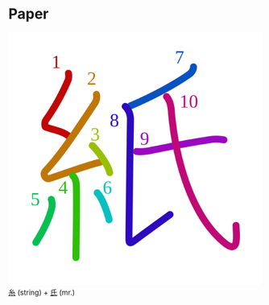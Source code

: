 # Paper
![7d19](../kanji-colorize/7d19.svg)
[糸](../kanji-dict/糸.md) (string) + [氏](../kanji-dict/氏.md) (mr.)